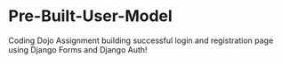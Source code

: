# Pre-Built-User-Model
Coding Dojo Assignment building successful login and registration page using Django Forms and Django Auth!
